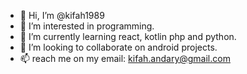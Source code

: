 - 👋 Hi, I’m @kifah1989
- 👀 I’m interested in programming.
- 🌱 I’m currently learning react, kotlin php and python.
- 💞️ I’m looking to collaborate on android projects.
- 📫 reach me on my email: kifah.andary@gmail.com

<!---
kifah1989/kifah1989 is a ✨ special ✨ repository because its `README.md` (this file) appears on your GitHub profile.
You can click the Preview link to take a look at your changes.
--->
